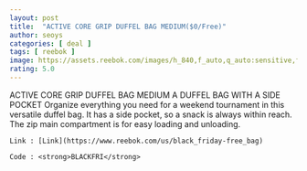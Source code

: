 ```yaml
---
layout: post
title:  "ACTIVE CORE GRIP DUFFEL BAG MEDIUM($0/Free)"
author: seoys
categories: [ deal ]
tags: [ reebok ]
image: https://assets.reebok.com/images/h_840,f_auto,q_auto:sensitive,fl_lossy/e4b8b8047f6c4ad68f8cabc100eaa696_9366/Active_Core_Grip_Duffel_Bag_Medium_Burgundy_GH0356_01_standard.jpg
rating: 5.0
---
```


ACTIVE CORE GRIP DUFFEL BAG MEDIUM
A DUFFEL BAG WITH A SIDE POCKET
Organize everything you need for a weekend tournament in this versatile duffel bag. It has a side pocket, so a snack is always within reach. The zip main compartment is for easy loading and unloading.

<!-- image : ![상품 이미지!](/deals/images/2020112601.png) -->
```
Link : [Link](https://www.reebok.com/us/black_friday-free_bag)
```

```
Code : <strong>BLACKFRI</strong>
```